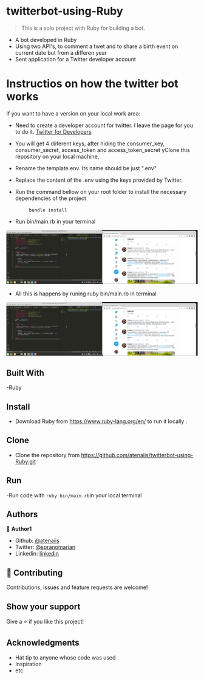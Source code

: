 # twitterbot-using-Ruby


> This is a solo project with Ruby for building a bot.

- A bot developed in Ruby
- Using two API's, to comment a twet and to share a birth event on current date but from a differen year
- Sent application for a Twitter developer account

# Instructios on how the twitter bot works
If you want to have a version on your local work area:
- Need to create a developer account for twitter. I leave the page for you to do it. [Twitter for Developers](https://github.com/atenaiis)
- You will get 4 diiferent keys, after hiding the consumer_key, consumer_secret,    access_token and access_token_secret yClone this repository on your local machine, 
- Rename the template.env. Its name should be just ".env"
- Replace the content of the .env using the keys provided by Twitter.
- Run the command bellow on your root folder to install the necessary dependencies of the project

           bundle install

- Run bin/main.rb  in your terminal

![screenshot](./Things/main.png)

- All this is happens by runing ruby bin/main.rb in terminal 

![screenshot](./Things/main.png)

## Built With

-Ruby

## Install
- Download Ruby from https://www.ruby-lang.org/en/ to run it locally .


## Clone
- Clone the repository from https://github.com/atenaiis/twitterbot-using-Ruby.git

## Run
-Run code with  `ruby bin/main.rb`in your local terminal


## Authors


👤 **Author1**

- Github: [@atenaiis](https://github.com/atenaiis)
- Twitter: [@spranomarian](https://twitter.com/SopranoMarian)
- Linkedin: [linkedin](https://www.linkedin.com/in/mariana-atenai-campos-garcia-a30791143/)

## 🤝 Contributing

Contributions, issues and feature requests are welcome!


## Show your support

Give a ⭐️ if you like this project!

## Acknowledgments

- Hat tip to anyone whose code was used
- Inspiration
- etc


